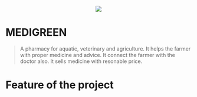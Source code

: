 <div align="center">

![](public/images/logo.png)

</div>

# MEDIGREEN
>A pharmacy for aquatic, veterinary and agriculture.
>It helps the farmer with proper medicine and advice. It connect the farmer with the doctor also. It sells medicine with resonable price.

# Feature of the project
